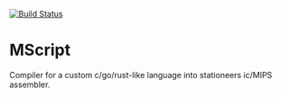 [![Build Status](https://travis-ci.com/The127/MScript.svg?branch=master)](https://travis-ci.com/The127/MScript)

# MScript

Compiler for a custom c/go/rust-like language into stationeers ic/MIPS assembler.
